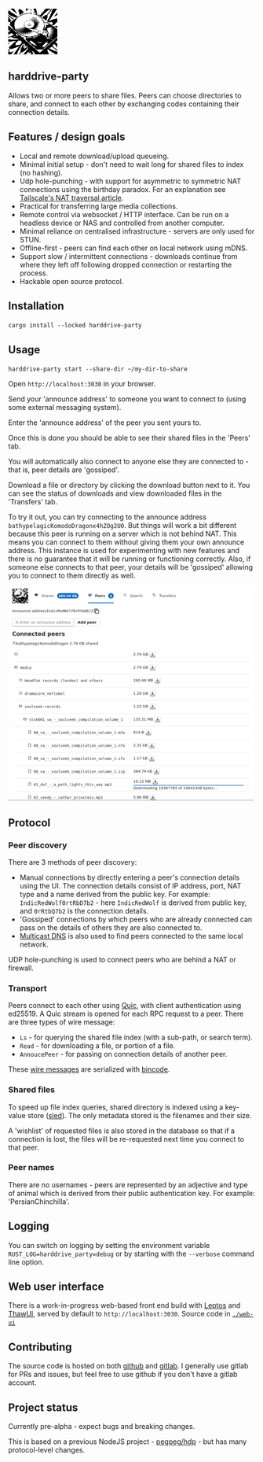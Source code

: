 
![](./web-ui/public/img/hdd.png)

## harddrive-party

Allows two or more peers to share files. Peers can choose directories to share, and connect to each other by exchanging codes containing their connection details.

## Features / design goals

- Local and remote download/upload queueing. 
- Minimal initial setup - don't need to wait long for shared files to index (no hashing).
- Udp hole-punching - with support for asymmetric to symmetric NAT connections using the birthday paradox. For an explanation see [Tailscale's NAT traversal article](https://tailscale.com/blog/how-nat-traversal-works).
- Practical for transferring large media collections.
- Remote control via websocket / HTTP interface. Can be run on a headless device or NAS and controlled from another computer.
- Minimal reliance on centralised infrastructure - servers are only used for STUN.
- Offline-first - peers can find each other on local network using mDNS.
- Support slow / intermittent connections - downloads continue from where they left off following dropped connection or restarting the process.
- Hackable open source protocol.

## Installation

`cargo install --locked harddrive-party`

## Usage

`harddrive-party start --share-dir ~/my-dir-to-share`

Open `http://localhost:3030` in your browser.

Send your 'announce address' to someone you want to connect to (using some external messaging system).

Enter the 'announce address' of the peer you sent yours to.

Once this is done you should be able to see their shared files in the 'Peers' tab.

You will automatically also connect to anyone else they are connected to - that is, peer details are 'gossiped'.

Download a file or directory by clicking the download button next to it. You can see the status of downloads and view downloaded files in the 'Transfers' tab. 

To try it out, you can try connecting to the announce address `bathypelagicKomodoDragonx4hZOg2U0`. But things will work a bit different because this peer is running on a server which is not behind NAT. This means you can connect to them without giving them your own announce address. This instance is used for experimenting with new features and there is no guarantee that it will be running or functioning correctly. Also, if someone else connects to that peer, your details will be 'gossiped' allowing you to connect to them directly as well.

![Screenshot](./screenshot.png)

## Protocol

### Peer discovery

There are 3 methods of peer discovery:
- Manual connections by directly entering a peer's connection details using the UI. The connection details consist of IP address, port, NAT type and a name derived from the public key. For example: `IndicRedWolf0rtRbD7b2` - here `IndicRedWolf` is derived from public key, and `0rRtbQ7b2` is the connection details.
- 'Gossiped' connections by which peers who are already connected can pass on the details of others they are also connected to.
- [Multicast DNS](https://en.wikipedia.org/wiki/Multicast_DNS) is also used to find peers connected to the same local network.

UDP hole-punching is used to connect peers who are behind a NAT or firewall.

### Transport

Peers connect to each other using [Quic](https://en.wikipedia.org/wiki/QUIC), with client authentication using ed25519. A Quic stream is opened for each RPC request to a peer. There are three types of wire message:

- `Ls` - for querying the shared file index (with a sub-path, or search term).
- `Read` - for downloading a file, or portion of a file. 
- `AnnoucePeer` - for passing on connection details of another peer.

These [wire messages](./shared/src/wire_messages.rs) are serialized with [bincode](https://docs.rs/bincode).

### Shared files

To speed up file index queries, shared directory is indexed using a key-value store ([sled](https://docs.rs/sled)). The only metadata stored is the filenames and their size.

A 'wishlist' of requested files is also stored in the database so that if a connection is lost, the files will be re-requested next time you connect to that peer.

### Peer names

There are no usernames - peers are represented by an adjective and type of animal which is derived from their public authentication key. For example: 'PersianChinchilla'.

## Logging

You can switch on logging by setting the environment variable `RUST_LOG=harddrive_party=debug` or by starting with the `--verbose` command line option.

## Web user interface

There is a work-in-progress web-based front end build with [Leptos](https://docs.rs/leptos) and [ThawUI](https://github.com/thaw-ui/thaw), served by default to `http://localhost:3030`. Source code in [`./web-ui`](./web-ui)

## Contributing

The source code is hosted on both [github](https://github.com/ameba23/harddrive-party) and [gitlab](https://gitlab.com/pegpeg/harddrive-party). I generally use gitlab for PRs and issues, but feel free to use github if you don't have a gitlab account.

## Project status

Currently pre-alpha - expect bugs and breaking changes.

This is based on a previous NodeJS project - [pegpeg/hdp](https://gitlab.com/pegpeg/hdp) - but has many protocol-level changes.
